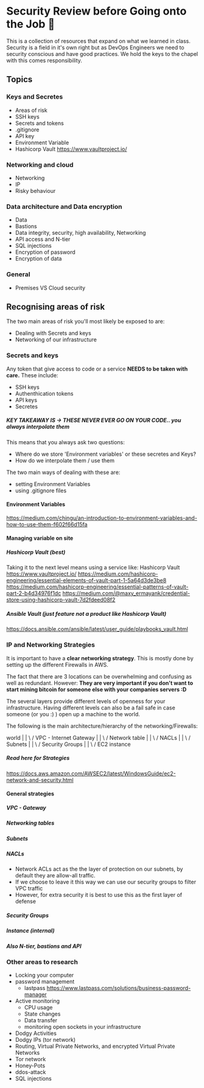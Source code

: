 # Security Review before Going onto the Job :taco:

This is a collection of resources that expand on what we learned in class.
Security is a field in it's own right but as DevOps Engineers we need to security conscious and have good practices. We hold the keys to the chapel with this comes responsibility.

## Topics

### Keys and Secretes
- Areas of risk
- SSH keys
- Secrets and tokens
- .gitignore
- API key
- Environment Variable
- Hashicorp Vault https://www.vaultproject.io/

### Networking and cloud
- Networking
- IP
- Risky behaviour

### Data architecture and Data encryption
- Data
- Bastions
- Data integrity, security, high availability, Networking
- API access and N-tier
- SQL injections
- Encryption of password
- Encryption of data

### General
- Premises VS Cloud security

## **Recognising areas of risk**
The two main areas of risk you'll most likely be exposed to are:
- Dealing with Secrets and keys
- Networking of our infrastructure

### Secrets and keys
Any token that give access to code or a service **NEEDS to be taken with care.**
These include:
- SSH keys
- Authenthication tokens
- API keys
- Secretes

##### **KEY TAKEAWAY IS -> THESE NEVER EVER GO ON YOUR CODE.. you always interpolate them**

This means that you always ask two questions:
- Where do we store 'Environment variables' or these secretes and Keys?
- How do we interpolate them / use them

The two main ways of dealing with these are:
- setting Environment Variables
- using .gitignore files

#### Environment Variables
https://medium.com/chingu/an-introduction-to-environment-variables-and-how-to-use-them-f602f66d15fa

#### Managing variable on site
##### Hashicorp Vault (best)
Taking it to the next level means using a service like: Hashicorp Vault
https://www.vaultproject.io/
https://medium.com/hashicorp-engineering/essential-elements-of-vault-part-1-5a64d3de3be8
https://medium.com/hashicorp-engineering/essential-patterns-of-vault-part-2-b4d34976f1dc
https://medium.com/@maxy_ermayank/credential-store-using-hashicorp-vault-7d2fdeed08f2

##### Ansible Vault (just feature not a product like Hashicorp Vault)
https://docs.ansible.com/ansible/latest/user_guide/playbooks_vault.html

### IP and Networking Strategies
It is important to have a **clear networking strategy**.
This is mostly done by setting up the different Firewalls in AWS.

The fact that there are 3 locations can be overwhelming and confusing as well as redundant. However: **They are very important if you don't want to start mining bitcoin for someone else with your companies servers :D**

The several layers provide different levels of openness for your infrastructure.
Having different levels can also be a fail safe in case someone (or you :) ) open up a machine to the world.

The following is the main architecture/hierarchy of the networking/Firewalls:

  world
    |
    |
   \ /
   VPC - Internet Gateway
    |
    |
   \ /
  Network table
    |
    |
   \ /
   NACLs
    |
    |
   \ /
  Subnets
    |
    |
   \ /
Security Groups
    |
    |
   \ /
EC2 instance

##### Read here for Strategies
https://docs.aws.amazon.com/AWSEC2/latest/WindowsGuide/ec2-network-and-security.html

#### General strategies

##### VPC - Gateway

##### Networking tables

##### Subnets

##### NACLs

- Network ACLs act as the the layer of protection on our subnets, by default they are allow-all traffic.
- If we choose to leave it this way we can use our security groups to filter VPC traffic
- However, for extra security it is best to use this as the first layer of defense

##### Security Groups

##### Instance (internal)

##### Also N-tier, bastions and API


### Other areas to research
- Locking your computer
- password management
  - lastpass https://www.lastpass.com/solutions/business-password-manager
- Active monitoring
  - CPU usage
  - State changes
  - Data transfer
  - monitoring open sockets in your infrastructure
- Dodgy Activities
- Dodgy IPs (tor network)
- Routing, Virtual Private Networks, and encrypted Virtual Private Networks
- Tor network
- Honey-Pots
- ddos-attack
- SQL injections
